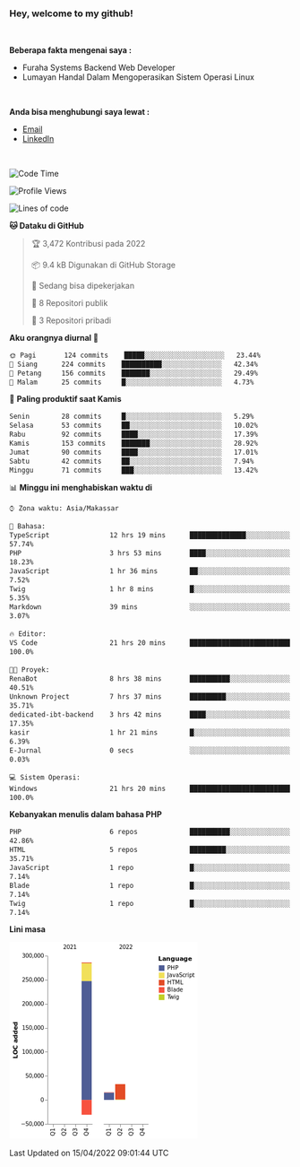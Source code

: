 <h3>Hey, welcome to my github!</h3>

<br>

<p><strong>Beberapa fakta mengenai saya :</strong></p>

<ul>
  <li>Furaha Systems Backend Web Developer</li>
  <li>Lumayan Handal Dalam Mengoperasikan Sistem Operasi Linux</li>
</ul>

<br>

<p><strong>Anda bisa menghubungi saya lewat :</strong></p>

<ul>
  <li><a href="mailto:renaldiapriyanto419@gmail.com">Email</a></li>
  <li><a href="https://www.linkedin.com/in/renaldi-kadang-314314206/">LinkedIn</a></li>
</ul>

<br>

<!--START_SECTION:waka-->
![Code Time](http://img.shields.io/badge/Code%20Time-79%20hrs%2045%20mins-blue)

![Profile Views](http://img.shields.io/badge/Profil%20dilihat-3-blue)

![Lines of code](https://img.shields.io/badge/Sejak%20Hello%20World%20aku%20telah%20menulis-304%20Thousand%20baris%20kode-blue)

**🐱 Dataku di GitHub** 

> 🏆 3,472 Kontribusi pada 2022
 > 
> 📦 9.4 kB Digunakan di GitHub Storage 
 > 
> 💼 Sedang bisa dipekerjakan
 > 
> 📜 8 Repositori publik 
 > 
> 🔑 3 Repositori pribadi  
 > 
**Aku orangnya diurnal 🐤** 

```text
🌞 Pagi       124 commits    █████░░░░░░░░░░░░░░░░░░░░   23.44% 
🌆 Siang      224 commits    ██████████░░░░░░░░░░░░░░░   42.34% 
🌃 Petang     156 commits    ███████░░░░░░░░░░░░░░░░░░   29.49% 
🌙 Malam      25 commits     █░░░░░░░░░░░░░░░░░░░░░░░░   4.73%

```
📅 **Paling produktif saat Kamis** 

```text
Senin        28 commits     █░░░░░░░░░░░░░░░░░░░░░░░░   5.29% 
Selasa       53 commits     ██░░░░░░░░░░░░░░░░░░░░░░░   10.02% 
Rabu         92 commits     ████░░░░░░░░░░░░░░░░░░░░░   17.39% 
Kamis        153 commits    ███████░░░░░░░░░░░░░░░░░░   28.92% 
Jumat        90 commits     ████░░░░░░░░░░░░░░░░░░░░░   17.01% 
Sabtu        42 commits     ██░░░░░░░░░░░░░░░░░░░░░░░   7.94% 
Minggu       71 commits     ███░░░░░░░░░░░░░░░░░░░░░░   13.42%

```


📊 **Minggu ini menghabiskan waktu di** 

```text
⌚︎ Zona waktu: Asia/Makassar

💬 Bahasa: 
TypeScript               12 hrs 19 mins      ██████████████░░░░░░░░░░░   57.74% 
PHP                      3 hrs 53 mins       ████░░░░░░░░░░░░░░░░░░░░░   18.23% 
JavaScript               1 hr 36 mins        ██░░░░░░░░░░░░░░░░░░░░░░░   7.52% 
Twig                     1 hr 8 mins         █░░░░░░░░░░░░░░░░░░░░░░░░   5.35% 
Markdown                 39 mins             ░░░░░░░░░░░░░░░░░░░░░░░░░   3.07%

🔥 Editor: 
VS Code                  21 hrs 20 mins      █████████████████████████   100.0%

🐱‍💻 Proyek: 
RenaBot                  8 hrs 38 mins       ██████████░░░░░░░░░░░░░░░   40.51% 
Unknown Project          7 hrs 37 mins       █████████░░░░░░░░░░░░░░░░   35.71% 
dedicated-ibt-backend    3 hrs 42 mins       ████░░░░░░░░░░░░░░░░░░░░░   17.35% 
kasir                    1 hr 21 mins        █░░░░░░░░░░░░░░░░░░░░░░░░   6.39% 
E-Jurnal                 0 secs              ░░░░░░░░░░░░░░░░░░░░░░░░░   0.03%

💻 Sistem Operasi: 
Windows                  21 hrs 20 mins      █████████████████████████   100.0%

```

**Kebanyakan menulis dalam bahasa PHP** 

```text
PHP                      6 repos             ██████████░░░░░░░░░░░░░░░   42.86% 
HTML                     5 repos             █████████░░░░░░░░░░░░░░░░   35.71% 
JavaScript               1 repo              █░░░░░░░░░░░░░░░░░░░░░░░░   7.14% 
Blade                    1 repo              █░░░░░░░░░░░░░░░░░░░░░░░░   7.14% 
Twig                     1 repo              █░░░░░░░░░░░░░░░░░░░░░░░░   7.14%

```


**Lini masa**

![Chart not found](https://raw.githubusercontent.com/Sylent-Sys/Sylent-Sys/main/charts/bar_graph.png) 


 Last Updated on 15/04/2022 09:01:44 UTC
<!--END_SECTION:waka-->
